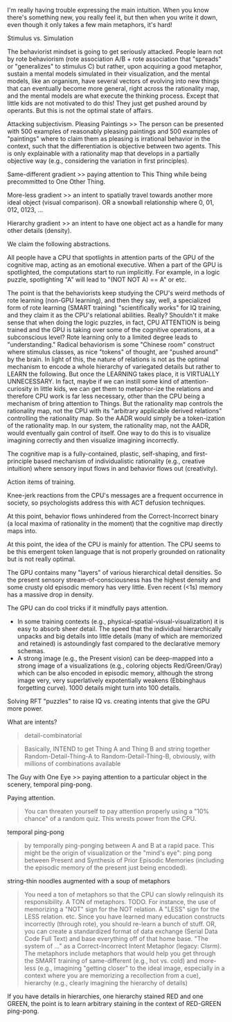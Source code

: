 I'm really having trouble expressing the main intuition. When you know there's something new, you really feel it, but then when you write it down, even though it only takes a few main metaphors, it's hard!

Stimulus vs. Simulation

The behaviorist mindset is going to get seriously attacked. People learn not by rote behaviorism (rote association A/B + rote association that "spreads" or "generalizes" to stimulus C) but rather, upon acquiring a good metaphor, sustain a mental models simulated in their visualization, and the mental models, like an organism, have several vectors of evolving into new things that can eventually become more general, right across the rationality map, and the mental models are what execute the thinking process. Except that little kids are not motivated to do this! They just get pushed around by operants. But this is not the optimal state of affairs.

Attacking subjectivism. Pleasing Paintings >> The person can be presented with 500 examples of reasonably pleasing paintings and 500 examples of "paintings" where to claim them as pleasing is irrational behavior in the context, such that the differentiation is objective between two agents. This is only explainable with a rationality map that develops in a partially objective way (e.g., considering the variation in first principles).



Same-different gradient >> paying attention to This Thing while being precommitted to One Other Thing.

More-less gradient >> an intent to spatially travel towards another more ideal object (visual comparison). OR a snowball relationship where 0, 01, 012, 0123, ...

Hierarchy gradient >> an intent to have one object act as a handle for many other details (density).


We claim the following abstractions.

All people have a CPU that spotlights in attention parts of the GPU of the cognitive map, acting as an emotional executive. When a part of the GPU is spotlighted, the computations start to run implicitly. For example, in a logic puzzle, spotlighting "A" will lead to "(NOT NOT A) == A" or etc.

The point is that the behaviorists keep studying the CPU's weird methods of rote learning (non-GPU learning), and then they say, well, a specialized form of rote learning (SMART training) "scientifically works" for IQ training, and they claim it as the CPU's relational abilities. Really? Shouldn't it make sense that when doing the logic puzzles, in fact, CPU ATTENTION is being trained and the GPU is taking over some of the cognitive operations, at a subconscious level? Rote learning only to a limited degree leads to "understanding." Radical behaviorism is some "Chinese room" construct where stimulus classes, as nice "tokens" of thought, are "pushed around" by the brain. In light of this, the nature of relations is not as the optimal mechanism to encode a whole hierarchy of variegated details but rather to LEARN the following. But once the LEARNING takes place, it is VIRTUALLY UNNECESSARY. In fact, maybe if we can instill some kind of attention-curiosity in little kids, we can get them to metaphor-ize the relations and therefore CPU work is far less necessary, other than the CPU being a mechanism of bring attention to Things. But the rationality map controls the rationality map, not the CPU with its "arbitrary applicable derived relations" controlling the rationality map. So the AADR would simply be a token-ization of the rationality map. In our system, the rationality map, not the AADR, would eventually gain control of itself. One way to do this is to visualize imagining correctly and then visualize imagining incorrectly.

The cognitive map is a fully-contained, plastic, self-shaping, and first-principle based mechanism of individualistic rationality (e.g., creative intuition) where sensory input flows in and behavior flows out (creativity).


Action items of training.


Knee-jerk reactions from the CPU's messages are a frequent occurrence in society, so psychologists address this with ACT defusion techniques.

At this point, behavior flows unhindered from the Correct-Incorrect binary (a local maxima of rationality in the moment) that the cognitive map directly maps into.

At this point, the idea of the CPU is mainly for attention. The CPU seems to be this emergent token language that is not properly grounded on rationality but is not really optimal.

The GPU contains many "layers" of various hierarchical detail densities. So the present sensory stream-of-consciousness has the highest density and some crusty old episodic memory has very little. Even recent (<1s) memory has a massive drop in density.


The GPU can do cool tricks if it mindfully pays attention.
- In some training contexts (e.g., physical-spatial-visual-visualization) it is easy to absorb sheer detail. The speed that the individual hierarchically unpacks and big details into little details (many of which are memorized and retained) is astoundingly fast compared to the declarative memory schemas.
- A strong image (e.g., the Present vision) can be deep-mapped into a strong image of a visualizations (e.g., coloring objects Red/Green/Gray) which can be also encoded in episodic memory, although the strong image very, very superlatively expotentially weakens (Ebbinghaus forgetting curve). 1000 details might turn into 100 details.


Solving RFT "puzzles" to raise IQ vs. creating intents that give the GPU more power.

What are intents?

> detail-combinatorial

> Basically, INTEND to get Thing A and Thing B and string together Random-Detail-Thing-A to Random-Detail-Thing-B, obviously, with millions of combinations available

The Guy with One Eye >> paying attention to a particular object in the scenery, temporal ping-pong.

Paying attention.

> You can threaten yourself to pay attention properly using a "10% chance" of a random quiz. This wrests power from the CPU.

temporal ping-pong

> by temporally ping-ponging between A and B at a rapid pace. This might be the origin of visualization or the "mind's eye": ping pong between Present and Synthesis of Prior Episodic Memories (including the episodic memory of the present just being encoded).

string-thin noodles augmented with a soup of metaphors

> You need a ton of metaphors so that the CPU can slowly relinquish its responsibility. A TON of metaphors. TODO.
> For instance, the use of memorizing a "NOT" sign for the NOT relation. A "LESS" sign for the LESS relation. etc.
> Since you have learned many education constructs incorrectly (through rote), you should re-learn a bunch of stuff. OR, you can create a standardized format of data exchange (Serial Data Code Full Text) and base everything off of that home base.
> "The system of ..." as a Correct-Incorrect Intent Metaphor (legacy: CIsrm).
> The metaphors include metaphors that would help you get through the SMART training of same-different (e.g., hot vs. cold) and more-less (e.g., imagining "getting closer" to the ideal image, especially in a context where you are memorizing a recollection from a cue), hierarchy (e.g., clearly imagining the hierarchy of details)

If you have details in hierarchies, one hierarchy stained RED and one GREEN, the point is to learn arbitrary staining in the context of RED-GREEN ping-pong.
